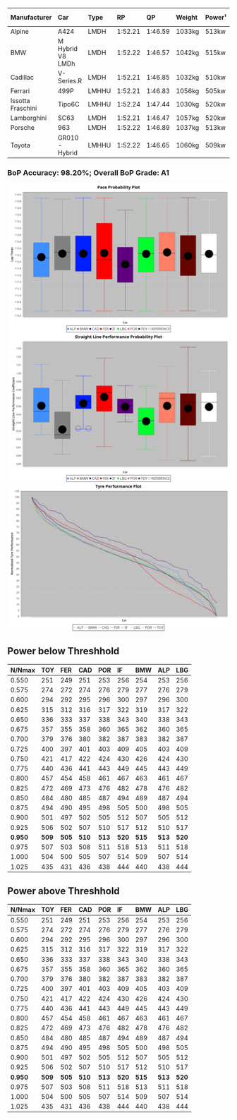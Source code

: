 |Manufacturer|Car|Type|RP|QP|Weight|Power¹|Threshhold|PINC|Power²|E/Stint|AVG Vmax|FDS|RDLC|L/Stint|BOP-Grade|ModelAccuracy|ModelPoints|Match%|
|:-|:-|:-|:-|:-|:-|:-|:-|:-|:-|:-|:-|:-|:-|:-|:-|:-|:-|:-|
|Alpine|A424|LMDH|1:52.21|1:46.59|1033kg|513kw|210.0kph|0%|513kw|903MJ|281.60kph|-|1.02|34|~A1|81.46%|523|100.00%|
|BMW|M Hybrid V8 LMDh|LMDH|1:52.22|1:46.57|1042kg|515kw|210.0kph|0%|515kw|898MJ|277.19kph|-|1.03|34|~A1|98.60%|1690|100.00%|
|Cadillac|V-Series.R|LMDH|1:52.21|1:46.85|1032kg|510kw|210.0kph|0%|510kw|883MJ|281.11kph|-|1.03|34|~A1|98.38%|1765|97.33%|
|Ferrari|499P|LMHHU|1:52.21|1:46.83|1056kg|505kw|210.0kph|0%|505kw|887MJ|281.82kph|190kph|1.03|35|~A1|92.24%|2247|100.00%|
|Issotta Fraschini|Tipo6C|LMHHU|1:52.24|1:47.44|1030kg|520kw|210.0kph|0%|520kw|917MJ|282.02kph|140kph|1.08|34|+A2|66.67%|96|92.43%|
|Lamborghini|SC63|LMDH|1:52.21|1:46.47|1057kg|520kw|210.0kph|0%|520kw|901MJ|278.51kph|-|1.03|34|~A1|96.77%|419|95.82%|
|Porsche|963|LMDH|1:52.22|1:46.89|1037kg|513kw|210.0kph|0%|513kw|895MJ|281.44kph|-|1.03|34|~A1|96.81%|5438|100.00%|
|Toyota|GR010 - Hybrid|LMHHU|1:52.22|1:46.65|1060kg|509kw|210.0kph|0%|509kw|901MJ|279.94kph|190kph|1.03|35|~A1|86.04%|1751|100.00%|

### BoP Accuracy: 98.20%; Overall BoP Grade: A1
![PACECHART](./IMG/AUTO.png)
![STRAIGHTLINEPERFORMANCECHART](./IMG/AUTO_sp.png)
![TYREPERFORMANCECHART](./IMG/AUTO_tw.png)

## Power below Threshhold
|N/Nmax|TOY|FER|CAD|POR|IF|BMW|ALP|LBG|
|:-|:-|:-|:-|:-|:-|:-|:-|:-|
|0.550|251|249|251|253|256|254|253|256|
|0.575|274|272|274|276|279|277|276|279|
|0.600|294|292|295|296|300|297|296|300|
|0.625|315|312|316|317|322|319|317|322|
|0.650|336|333|337|338|343|340|338|343|
|0.675|357|355|358|360|365|362|360|365|
|0.700|379|376|380|382|387|383|382|387|
|0.725|400|397|401|403|409|405|403|409|
|0.750|421|417|422|424|430|426|424|430|
|0.775|440|436|441|443|449|445|443|449|
|0.800|457|454|458|461|467|463|461|467|
|0.825|472|469|473|476|482|478|476|482|
|0.850|484|480|485|487|494|489|487|494|
|0.875|494|490|495|498|505|500|498|505|
|0.900|501|497|502|505|512|507|505|512|
|0.925|506|502|507|510|517|512|510|517|
|**0.950**|**509**|**505**|**510**|**513**|**520**|**515**|**513**|**520**|
|0.975|507|503|508|511|518|513|511|518|
|1.000|504|500|505|507|514|509|507|514|
|1.025|435|431|436|438|444|440|438|444|

## Power above Threshhold
|N/Nmax|TOY|FER|CAD|POR|IF|BMW|ALP|LBG|
|:-|:-|:-|:-|:-|:-|:-|:-|:-|
|0.550|251|249|251|253|256|254|253|256|
|0.575|274|272|274|276|279|277|276|279|
|0.600|294|292|295|296|300|297|296|300|
|0.625|315|312|316|317|322|319|317|322|
|0.650|336|333|337|338|343|340|338|343|
|0.675|357|355|358|360|365|362|360|365|
|0.700|379|376|380|382|387|383|382|387|
|0.725|400|397|401|403|409|405|403|409|
|0.750|421|417|422|424|430|426|424|430|
|0.775|440|436|441|443|449|445|443|449|
|0.800|457|454|458|461|467|463|461|467|
|0.825|472|469|473|476|482|478|476|482|
|0.850|484|480|485|487|494|489|487|494|
|0.875|494|490|495|498|505|500|498|505|
|0.900|501|497|502|505|512|507|505|512|
|0.925|506|502|507|510|517|512|510|517|
|**0.950**|**509**|**505**|**510**|**513**|**520**|**515**|**513**|**520**|
|0.975|507|503|508|511|518|513|511|518|
|1.000|504|500|505|507|514|509|507|514|
|1.025|435|431|436|438|444|440|438|444|
